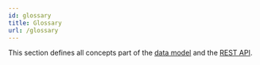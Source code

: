 ```yaml
---
id: glossary
title: Glossary
url: /glossary
---
```


This section defines all concepts part of the [data model](/data-model) and
the [REST API](/rest-api).
